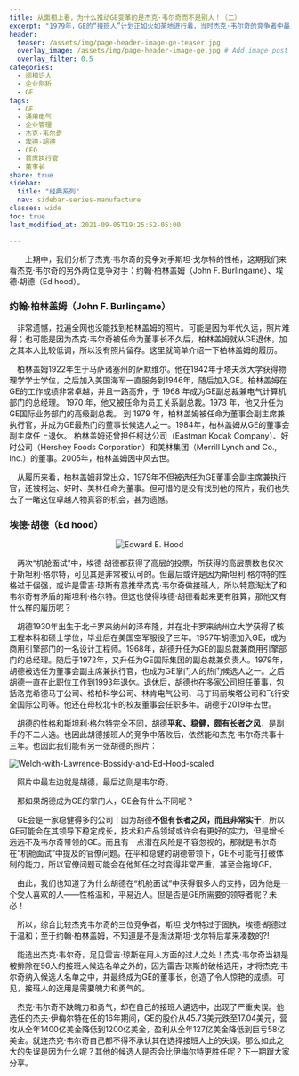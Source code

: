 ```yaml
---
title: 从面相上看，为什么推动GE变革的是杰克·韦尔奇而不是别人！（二）
excerpt: "1979年，GE的“接班人”计划正如火如荼地进行着，当时杰克·韦尔奇的竞争者中最有竞争力的有三位候选人：斯坦利·格尔特（Stanley Gault）、约翰·柏林盖姆（John F. Burlingame）、埃德·胡德（Ed hood）。如果他们其中一位当选，GE是否仍然能有辉煌的二十年？"
header:
  teaser: /assets/img/page-header-image-ge-teaser.jpg
  overlay_image: /assets/img/page-header-image-ge.jpg # Add image post (optional)
  overlay_filter: 0.5
categories:
  - 阅相识人
  - 企业剖析
  - GE
tags: 
  - GE
  - 通用电气
  - 企业管理
  - 杰克·韦尔奇
  - 埃德·胡德
  - CEO
  - 首席执行官
  - 董事长
share: true
sidebar:
  title: "经典系列"
  nav: sidebar-series-manufacture
classes: wide
toc: true
last_modified_at: 2021-09-05T19:25:52-05:00

---
```


&emsp;&emsp;上期中，我们分析了杰克·韦尔奇的竞争对手斯坦·戈尔特的性格，这期我们来看杰克·韦尔奇的另外两位竞争对手：约翰·柏林盖姆（John F. Burlingame）、埃德·胡德（Ed hood）。



### 约翰·柏林盖姆（John F. Burlingame）

&emsp;非常遗憾，找遍全网也没能找到柏林盖姆的照片。可能是因为年代久远，照片难得；也可能是因为杰克·韦尔奇被任命为董事长不久后，柏林盖姆就从GE退休，加之其本人比较低调，所以没有照片留存。这里就简单介绍一下柏林盖姆的履历。

&emsp;柏林盖姆1922年生于马萨诸塞州的萨默维尔。他在1942年于塔夫茨大学获得物理学学士学位，之后加入美国海军一直服务到1946年，随后加入GE。柏林盖姆在GE的工作成绩非常卓越，并且一路高升，于 1968 年成为GE副总裁兼电气计算机部门的总经理。 1970 年，他又被任命为员工关系副总裁。1973 年，他又升任为GE国际业务部门的高级副总裁。 到 1979 年，柏林盖姆被任命为董事会副主席兼执行官，并成为GE最热门的董事长候选人之一。1984年，柏林盖姆从GE的董事会副主席任上退休。 柏林盖姆还曾担任柯达公司（Eastman Kodak Company）、好时公司（Hershey Foods Corporation）和美林集团（Merrill Lynch and Co., Inc.）的董事。2005年，柏林盖姆因中风去世。

&emsp;从履历来看，柏林盖姆非常出众，1979年不但被选任为GE董事会副主席兼执行官，还被柯达、好时、美林任命为董事。但可惜的是没有找到他的照片，我们也失去了一睹这位卓越人物真容的机会，甚为遗憾。

### 埃德·胡德（Ed hood）

<div align=center><img src="https://kewtgh.github.io/PicSunflowers/img/Edward E. Hood.jpg" alt="Edward E. Hood" style="vertical-align:middle;" /></div>

&emsp;两次“机舱面试”中，埃德·胡德都获得了高层的投票，所获得的高层票数也仅次于斯坦利·格尔特，可见其是非常被认可的。但最后或许是因为斯坦利·格尔特的性格过于倔强，或许是雷吉·琼斯有意推举杰克·韦尔奇做接班人，所以特意淘汰了和韦尔奇有矛盾的斯坦利·格尔特。但这也使得埃德·胡德看起来更有胜算，那他又有什么样的履历呢？

&emsp;胡德1930年出生于北卡罗来纳州的泽布隆，并在北卡罗来纳州立大学获得了核工程本科和硕士学位，毕业后在美国空军服役了三年。1957年胡德加入GE，成为商用引擎部门的一名设计工程师。1968年，胡德升任为GE的副总裁兼商用引擎部门的总经理。随后于1972年，又升任为GE国际集团的副总裁兼负责人。1979年，胡德被选任为董事会副主席兼执行官，也成为GE掌门人的热门候选人之一。之后胡德一直在此职位工作到1993年退休。退休后，胡德也在多家公司担任董事，包括洛克希德马丁公司、格柏科学公司、林肯电气公司、马丁玛丽埃塔公司和飞行安全国际公司等。他还在母校北卡的校友董事会任职多年。胡德于2019年去世。

&emsp;胡德的性格和斯坦利·格尔特完全不同，胡德**平和、稳健，颇有长者之风**，是副手的不二人选。也因此胡德接班人的竞争中落败后，依然能和杰克·韦尔奇共事十三年。也因此我们能有另一张胡德的照片：

<img src="https://kewtgh.github.io/PicSunflowers/img/Welch-with-Lawrence-Bossidy-and-Ed-Hood-scaled.jpg" alt="Welch-with-Lawrence-Bossidy-and-Ed-Hood-scaled"  />

&emsp;照片中最左边就是胡德，最后边则是韦尔奇。

&emsp;那如果胡德成为GE的掌门人，GE会有什么不同呢？

&emsp;GE会是一家稳健得多的公司！因为胡德**不但有长者之风，而且非常实干**，所以GE可能会在其领导下稳定成长，技术和产品领域或许会有更好的实力，但是增长远远不及韦尔奇带领的GE。而且有一点潜在风险是不容忽视的，那就是韦尔奇在“机舱面试”中提及的官僚问题。在平和稳健的胡德带领下，GE不可能有打破体制的能力，所以官僚问题可能会在他卸任之时变得非常严重，甚至会拖垮GE。

&emsp;由此，我们也知道了为什么胡德在“机舱面试”中获得很多人的支持，因为他是一个受人喜欢的人——性格温和，平易近人。但是否是GE所需要的领导者呢？未必！

&emsp;所以，综合比较杰克韦尔奇的三位竞争者，斯坦·戈尔特过于固执，埃德·胡德过于温和；至于约翰·柏林盖姆，不知道是不是淘汰斯坦·戈尔特后拿来凑数的?! 

&emsp;能选出杰克·韦尔奇，足见雷吉·琼斯在用人方面的过人之处！杰克·韦尔奇当初是被排除在96人的接班人候选名单之外的，因为雷吉·琼斯的破格选用，才将杰克·韦尔奇纳入候选人名单之中，并最终成为GE的董事长，创造了令人惊艳的成绩。可见，接班人的选用是需要魄力和勇气的。

&emsp;杰克·韦尔奇不缺魄力和勇气，却在自己的接班人遴选中，出现了严重失误。他选任的杰夫·伊梅尔特在任的16年期间，GE的股价从45.73美元跌至17.04美元，营收从全年1400亿美金降低到1200亿美金，盈利从全年127亿美金降低到巨亏58亿美金。就连杰克·韦尔奇自己都不得不承认其在选择接班人上的失误。那么如此之大的失误是因为什么呢？其他的候选人是否会比伊梅尔特更胜任呢？下一期跟大家分享。
